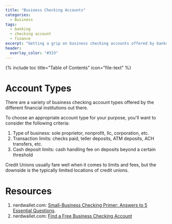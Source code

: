 ```yaml
---
title: "Business Checking Accounts"
categories:
  - Business
tags:
  - banking
  - checking account
  - finance
excerpt: "Getting a grip on business checking accounts offered by banks and financial institutions"
header:
  overlay_color: "#333"
---
```


{% include toc title="Table of Contents" icon="file-text" %}

# Account Types
There are a variety of business checking account types offered by the different financial institutions out there.

To choose an appropriate account type for your purpose, you'll want to consider the following criteria:

1. Type of business: sole proprietor, nonprofit, llc, corporation, etc.
2. Transaction limits: checks paid, teller deposits, ATM deposits, ACH transfers, etc.
3. Cash deposit limits: cash handling fee on deposits beyond a certain threshold

Credit Unions usually fare well when it comes to limits and fees, but the downside is the typically limited locations of credit unions.


# Resources

1. nerdwallet.com: [Small-Business Checking Primer: Answers to 5 Essential Questions](https://www.nerdwallet.com/blog/banking/small-business-checking-primer/).
2. nerdwallet.com: [Find a Free Business Checking Account](https://www.nerdwallet.com/blog/banking/find-free-business-checking-account/)
